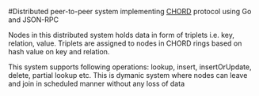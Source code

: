 #Distributed peer-to-peer system implementing <a href="https://en.wikipedia.org/wiki/Chord_(peer-to-peer)">CHORD</a> protocol using Go and JSON-RPC

Nodes in this distributed system holds data in form of triplets i.e. key, relation, value. Triplets are assigned to nodes in CHORD rings based on hash value on key and relation.

This system supports following operations: lookup, insert, insertOrUpdate, delete, partial lookup etc. This is dymanic system where nodes can leave and join in scheduled manner without any loss of data

